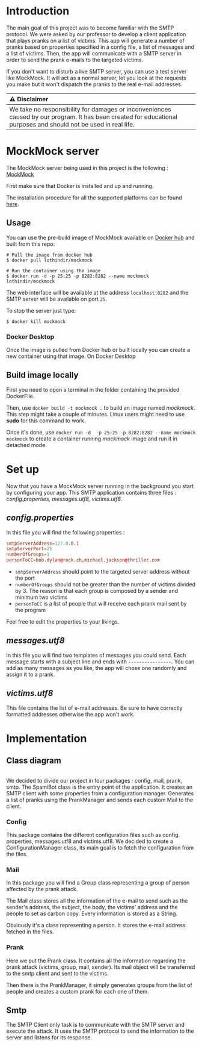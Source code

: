 # Introduction
The main goal of this project was to become familiar with the SMTP protocol. We were asked by our professor to develop a client application that plays pranks on a list of victims. This app will generate a number of pranks based on properties specified in a config file, a list of messages and a list of victims. Then, the app will communicate with a SMTP server in order to send the prank e-mails to the targeted victims.

If you don't want to disturb a live SMTP server, you can use a test server like MockMock. It will act as a normal server, let you look at the requests you make but it won't dispatch the pranks to the real e-mail addresses.

| :warning: Disclaimer |
|:---------------------|
| We take no responsibility for damages or inconveniences caused by our program. It has been created for educational purposes and should not be used in real life. |

# MockMock server
The MockMock server being used in this project is the following : [MockMock](https://github.com/HEIGVD-Course-API/MockMock)

First make sure that Docker is installed and up and running.

The installation procedure for all the supported platforms can be found [here](https://docs.docker.com/engine/install/).

## Usage
You can use the pre-build image of MockMock available on [Docker hub](https://hub.docker.com/repository/docker/lothindir/mockmock) and built from this repo:
```
# Pull the image from docker hub
$ docker pull lothindir/mockmock

# Run the container using the image
$ docker run -d -p 25:25 -p 8282:8282 --name mockmock lothindir/mockmock
```

The web interface will be available at the address `localhost:8282` and the SMTP server will be available on port `25`.

To stop the server just type:
```
$ docker kill mockmock
```

### Docker Desktop
Once the image is pulled from Docker hub or built locally you can create a new container using that image. On Docker Desktop

## Build image locally
First you need to open a terminal in the folder containing the provided DockerFile.

Then, use `docker build -t mockmock .` to build an image named *mockmock*. This step might take a couple of minutes. Linux users might need to use **sudo** for this command to work.

Once it's done, use `docker run -d  -p 25:25 -p 8282:8282 --name mockmock mockmock` to create a container running *mockmock* image and run it in detached mode.

# Set up
Now that you have a MockMock server running in the background you start by configuring your app. This SMTP application contains three files : _config.properties, messages.utf8, victims.utf8_. 

## _config.properties_
In this file you will find the following properties :
```conf
smtpServerAddress=127.0.0.1
smtpServerPort=25
numberOfGroups=1
personToCC=bob.dylan@rock.ch,michael.jackson@thriller.com
```
* `smtpServerAddress` should point to the targeted server address without the port
* `numberOfGroups` should not be greater than the number of victims divided by 3. The reason is that each group is composed by a sender and minimum two victims
* `personToCC` is a list of people that will receive each prank mail sent by the program

Feel free to edit the properties to your likings. 

## _messages.utf8_
In this file you will find two templates of messages you could send. Each message starts with a subject line and ends with `----------------`. You can add as many messages as you like, the app will chose one randomly and assign it to a prank.

## _victims.utf8_
This file contains the list of e-mail addresses. Be sure to have correctly formatted addresses otherwise the app won't work.

# Implementation

## Class diagram

![]()

We decided to divide our project in four packages : config, mail, prank, 
smtp. 
The SpamiBot class is the entry point of the application. It creates an SMTP 
client with some properties from a configuration manager. Generates a list 
of pranks using the PrankManager and sends each custom Mail to the client.

### Config

This package contains the different configuration files such as config.
properties, messages.utf8 and victims.utf8. We decided to create a 
ConfigurationManager class, its main goal is to fetch the configuration from 
the files.

### Mail
In this package you will find a Group class representing a group of person 
affected by the prank attack. 

The Mail class stores all the information of the e-mail to send such as the 
sender's address, the subject, the body, the victims' address and the people 
to set as carbon copy. Every information is stored as a String.

Obviously it's a class representing a person. It stores the e-mail address 
fetched in the files.

### Prank
Here we put the Prank class. It contains all the information regarding the 
prank attack (victims, group, mail, sender). 
Its mail object will be 
transferred to the smtp client and sent to the victims.

Then there is the PrankManager, it simply generates groups from the list of 
people and creates a custom prank for each one of them.


## Smtp
The SMTP Client only task is to communicate with the SMTP server and execute 
the attack. It uses the SMTP protocol to send the information to the server 
and listens for its response.
